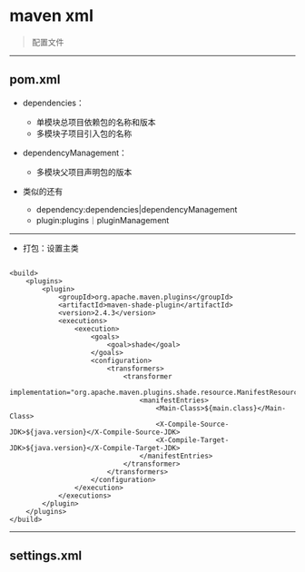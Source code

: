 # maven xml

> 配置文件



---
## pom.xml


- dependencies：
    - 单模块总项目依赖包的名称和版本
    - 多模块子项目引入包的名称

- dependencyManagement：
    - 多模块父项目声明包的版本

- 类似的还有
    - dependency:dependencies|dependencyManagement
    - plugin:plugins｜pluginManagement

---
- 打包：设置主类
```

<build>
    <plugins>
        <plugin>
            <groupId>org.apache.maven.plugins</groupId>
            <artifactId>maven-shade-plugin</artifactId>
            <version>2.4.3</version>
            <executions>
                <execution>
                    <goals>
                        <goal>shade</goal>
                    </goals>
                    <configuration>
                        <transformers>
                            <transformer
                                    implementation="org.apache.maven.plugins.shade.resource.ManifestResourceTransformer">
                                <manifestEntries>
                                    <Main-Class>${main.class}</Main-Class>
                                    <X-Compile-Source-JDK>${java.version}</X-Compile-Source-JDK>
                                    <X-Compile-Target-JDK>${java.version}</X-Compile-Target-JDK>
                                </manifestEntries>
                            </transformer>
                        </transformers>
                    </configuration>
                </execution>
            </executions>
        </plugin>
    </plugins>
</build>
```



---
## settings.xml


```xml


```




